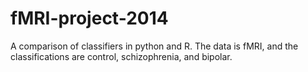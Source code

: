 fMRI-project-2014
=================

A comparison of classifiers in python and R. The data is fMRI, and the classifications are control, schizophrenia, and bipolar.
